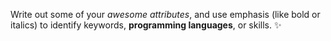 Write out some of your *awesome attributes*, and use emphasis (like bold or italics) to identify keywords, **programming languages**, or skills. 
:sparkles:
